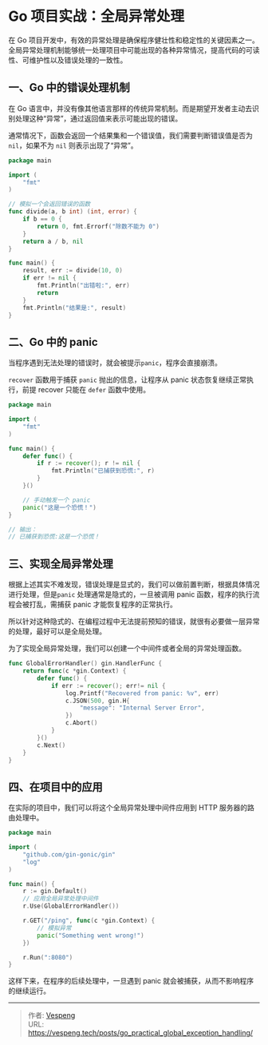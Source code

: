 # Go 项目实战：全局异常处理


在 Go 项目开发中，有效的异常处理是确保程序健壮性和稳定性的关键因素之一。全局异常处理机制能够统一处理项目中可能出现的各种异常情况，提高代码的可读性、可维护性以及错误处理的一致性。
<!--more-->
## 一、Go 中的错误处理机制

在 Go 语言中，并没有像其他语言那样的传统异常机制。而是期望开发者主动去识别处理这种“异常”，通过返回值来表示可能出现的错误。

通常情况下，函数会返回一个结果集和一个错误值，我们需要判断错误值是否为 `nil`，如果不为 `nil` 则表示出现了“异常”。

```go {data-open=true}
package main

import (
    "fmt"
)

// 模拟一个会返回错误的函数
func divide(a, b int) (int, error) {
    if b == 0 {
        return 0, fmt.Errorf("除数不能为 0")
    }
    return a / b, nil
}

func main() {
    result, err := divide(10, 0)
    if err != nil {
        fmt.Println("出错啦:", err)
        return
    }
    fmt.Println("结果是:", result)
}
```

## 二、Go 中的 panic

当程序遇到无法处理的错误时，就会被提示`panic`，程序会直接崩溃。

`recover` 函数用于捕获 `panic` 抛出的信息，让程序从 panic 状态恢复继续正常执行，前提 recover 只能在 `defer` 函数中使用。

```go {data-open=true}
package main

import (
    "fmt"
)

func main() {
    defer func() {
        if r := recover(); r != nil {
            fmt.Println("已捕获到恐慌:", r)
        }
    }()

    // 手动触发一个 panic
    panic("这是一个恐慌！")
}

// 输出：
// 已捕获到恐慌:这是一个恐慌！
```

## 三、实现全局异常处理

根据上述其实不难发现，错误处理是显式的，我们可以做前置判断，根据具体情况进行处理，但是`panic` 处理通常是隐式的，一旦被调用 panic 函数，程序的执行流程会被打乱，需捕获 panic 才能恢复程序的正常执行。

所以针对这种隐式的、在编程过程中无法提前预知的错误，就很有必要做一层异常的处理，最好可以是全局处理。

为了实现全局异常处理，我们可以创建一个中间件或者全局的异常处理函数。

```go {data-open=true}
func GlobalErrorHandler() gin.HandlerFunc {
    return func(c *gin.Context) {
        defer func() {
            if err := recover(); err!= nil {
                log.Printf("Recovered from panic: %v", err)
                c.JSON(500, gin.H{
                    "message": "Internal Server Error",
                })
                c.Abort()
            }
        }()
        c.Next()
    }
}
```

## 四、在项目中的应用

在实际的项目中，我们可以将这个全局异常处理中间件应用到 HTTP 服务器的路由处理中。

```go {data-open=true}
package main

import (
    "github.com/gin-gonic/gin"
    "log"
)

func main() {
    r := gin.Default()
    // 应用全局异常处理中间件
    r.Use(GlobalErrorHandler())

    r.GET("/ping", func(c *gin.Context) {
        // 模拟异常
        panic("Something went wrong!")
    })

    r.Run(":8080")
}
```

这样下来，在程序的后续处理中，一旦遇到 panic 就会被捕获，从而不影响程序的继续运行。


---

> 作者: [Vespeng](https://github.com/vespeng/)  
> URL: https://vespeng.tech/posts/go_practical_global_exception_handling/  

